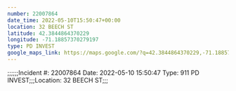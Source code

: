 ```yaml
---
number: 22007864
date_time: 2022-05-10T15:50:47+00:00
location: 32 BEECH ST
latitude: 42.3844864370229
longitude: -71.18857370279197
type: PD INVEST
google_maps_link: https://maps.google.com/?q=42.3844864370229,-71.18857370279197
---
```


;;;;;;Incident #: 22007864   Date: 2022-05-10 15:50:47   Type: 911 PD INVEST;;;Location: 32 BEECH ST;;;
